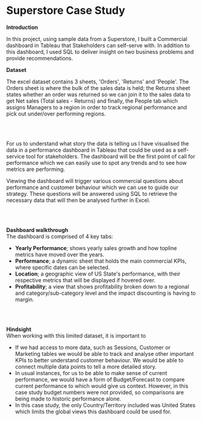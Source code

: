 # Superstore Case Study
**Introduction**

In this project, using sample data from a Superstore, I built a Commercial dashboard in Tableau that Stakeholders can self-serve with.
In addition to this dashboard, I used SQL to deliver insight on two business problems and provide recommendations.
<br>

**Dataset**

The excel dataset contains 3 sheets, 'Orders', 'Returns' and 'People'.
The Orders sheet is where the bulk of the sales data is held;
the Returns sheet states whether an order was returned so we can join it to the sales data to get Net sales (Total sales - Returns)
and finally, the People tab which assigns Managers to a region in order to track regional performance and pick out under/over performing regions.

<br>
<br>

For us to understand what story the data is telling us I have visualised the data in a performance dashboard in Tableau that could be used as a self-service tool for stakeholders.
The dashboard will be the first point of call for performance which we can easily use to spot any trends and to see how metrics are performing.

Viewing the dashboard will trigger various commercial questions about performance and customer behaviour which we can use to guide our strategy.
These questions will be answered using SQL to retrieve the necessary data that will then be analysed further in Excel.

<br>
<br>

**Dashboard walkthrough**
<br>
The dashboard is comprised of 4 key tabs:

- **Yearly Performance**; shows yearly sales growth and how topline metrics have moved over the years.
- **Performance**; a dynamic sheet that holds the main commercial KPIs, where specific dates can be selected.
- **Location**; a geographic view of US State's performance, with their respective metrics that will be displayed if hovered over.
- **Profitability**; a view that shows profitability broken down to a regional and category/sub-category level and the impact discounting is having to margin.

<br>
<br>

**Hindsight**
<br>
When working with this limited dataset, it is important to 

- If we had access to more data, such as Sessions, Customer or Marketing tables we would be able to track and analyse other important KPIs to better understand customer behaviour. We would be able to connect multiple data points to tell a more detailed story.
- In usual instances, for us to be able to make sense of current performance, we would have a form of Budget/Forecast to compare current performance to which would give us context.
However, in this case study budget numbers were not provided, so comparisons are being made to historic performance alone.
- In this case study, the only Country/Territory included was United States which limits the global views this dashboard could be used for.
